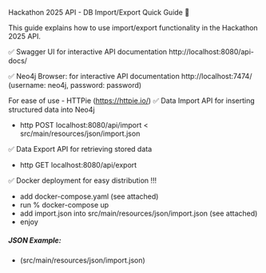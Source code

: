 Hackathon 2025 API - DB Import/Export Quick Guide 🚀

This guide explains how to use import/export functionality in the Hackathon 2025 API.

✅ Swagger UI for interactive API documentation
http://localhost:8080/api-docs/

✅ Neo4j Browser: for interactive API documentation
http://localhost:7474/ (username: neo4j, password: password)

For ease of use - HTTPie (https://httpie.io/)
✅ Data Import API for inserting structured data into Neo4j
- http POST localhost:8080/api/import < src/main/resources/json/import.json

✅ Data Export API for retrieving stored data
- http GET localhost:8080/api/export

✅ Docker deployment for easy distribution !!!
- add docker-compose.yaml (see attached)
- run % docker-compose up
- add import.json into src/main/resources/json/import.json (see attached)
- enjoy

##### JSON Example:
- (src/main/resources/json/import.json)
